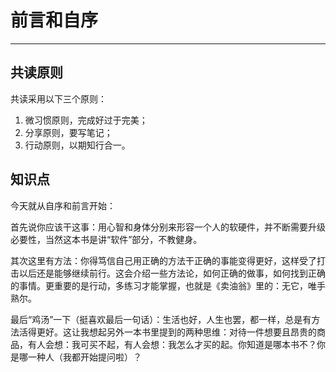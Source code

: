 # 前言和自序

---

## 共读原则

共读采用以下三个原则：

1. 微习惯原则，完成好过于完美；
2. 分享原则，要写笔记；
3. 行动原则，以期知行合一。

## 知识点

今天就从自序和前言开始：

首先说你应该干这事：用心智和身体分别来形容一个人的软硬件，并不断需要升级必要性，当然这本书是讲“软件”部分，不教健身。

其次这里有方法：你得笃信自己用正确的方法干正确的事能变得更好，这样受了打击以后还是能够继续前行。这会介绍一些方法论，如何正确的做事，如何找到正确的事情。更重要的是行动，多练习才能掌握，也就是《卖油翁》里的：无它，唯手熟尔。

最后“鸡汤”一下（挺喜欢最后一句话）：生活也好，人生也罢，都一样，总是有方法活得更好。这让我想起另外一本书里提到的两种思维：对待一件想要且昂贵的商品，有人会想：我可买不起，有人会想：我怎么才买的起。你知道是哪本书不？你是哪一种人（我都开始提问啦）？

